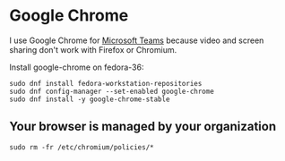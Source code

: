 # Google Chrome

I use Google Chrome for [Microsoft Teams](msteams.md) because video and screen sharing don't work with Firefox or Chromium.

Install google-chrome on fedora-36:

    sudo dnf install fedora-workstation-repositories
    sudo dnf config-manager --set-enabled google-chrome
    sudo dnf install -y google-chrome-stable


## Your browser is managed by your organization

```
sudo rm -fr /etc/chromium/policies/*
```

